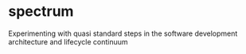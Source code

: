 # spectrum
Experimenting with quasi standard steps in the software development architecture and lifecycle continuum
